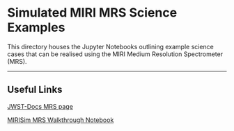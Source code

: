 # Simulated MIRI MRS Science Examples


This directory houses the Jupyter Notebooks outlining example science cases that can be realised using the MIRI Medium Resolution Spectrometer (MRS).


----
## Useful Links

[JWST-Docs MRS page](https://jwst-docs.stsci.edu/display/JTI/MIRI+Medium-Resolution+Spectroscopy)

[MIRISim MRS Walkthrough Notebook](http://miri.ster.kuleuven.be/pub/Public/MIRISim_Public/MIRISim_MRS_walkthrough.ipynb)
